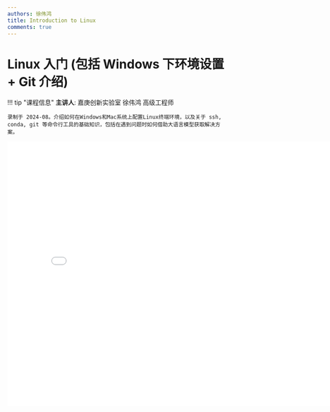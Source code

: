 ```yaml
---
authors: 徐伟鸿
title: Introduction to Linux
comments: true
---
```


# Linux 入门 (包括 Windows 下环境设置 + Git 介绍)

!!! tip "课程信息"
    **主讲人**: 嘉庚创新实验室 徐伟鸿 高级工程师

    录制于 2024-08。介绍如何在Windows和Mac系统上配置Linux终端环境，以及关于 ssh, conda, git 等命令行工具的基础知识，包括在遇到问题时如何借助大语言模型获取解决方案。

<iframe src="//player.bilibili.com/player.html?isOutside=true&aid=113604670003250&bvid=BV1ZWiiYfE7o&cid=27219198105&p=1" scrolling="no" border="0" frameborder="no" framespacing="0" allowfullscreen="true" height="600" width="800"></iframe>